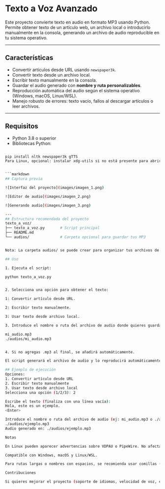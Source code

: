 # Texto a Voz Avanzado

Este proyecto convierte texto en audio en formato MP3 usando Python. Permite obtener texto de un artículo web, un archivo local o introducirlo manualmente en la consola, generando un archivo de audio reproducible en tu sistema operativo.

---

## Características

- Convertir artículos desde URL usando `newspaper3k`.
- Convertir texto desde un archivo local.
- Escribir texto manualmente en la consola.
- Guardar el audio generado con **nombre y ruta personalizables**.
- Reproducción automática del audio según el sistema operativo (Windows, macOS, Linux/WSL).
- Manejo robusto de errores: texto vacío, fallos al descargar artículos o leer archivos.

---

## Requisitos

- Python 3.8 o superior
- Bibliotecas Python:

````bash

pip install nltk newspaper3k gTTS
Para Linux, opcional: instalar xdg-utils si no está presente para abrir archivos con xdg-open.


```markdown
## Captura previa

![Interfaz del proyecto](images/imagen_1.png)

![Editor de audio](images/imagen_2.png)

![Generando audio](images/imagen_3.png)

---
## Estructura recomendada del proyecto
texto_a_voz/
├── texto_a_voz.py       # Script principal
├── README.md
└── audios/              # Carpeta opcional para guardar tus MP3


Nota: La carpeta audios/ se puede crear para organizar tus archivos de salida.

## Uso

1. Ejecuta el script:

python texto_a_voz.py


2. Selecciona una opción para obtener el texto:

1: Convertir artículo desde URL.

2: Escribir texto manualmente.

3: Usar texto desde archivo local.

3. Introduce el nombre o ruta del archivo de audio donde quieres guardarlo:

mi_audio.mp3
./audios/mi_audio.mp3


4. Si no agregas .mp3 al final, se añadirá automáticamente.

El script generará el archivo de audio y lo reproducirá automáticamente según tu sistema operativo.

## Ejemplo de ejecución
Opciones:
1. Convertir artículo desde URL
2. Escribir texto manualmente
3. Usar texto desde archivo local
Selecciona una opción (1/2/3): 2

Escribe el texto (finaliza con una línea vacía):
Hola, este es un ejemplo.
<Enter>

Introduce el nombre o ruta del archivo de audio (ej: mi_audio.mp3 o ./audios/mi_audio.mp3):
./audios/ejemplo.mp3
Audio generado en: ./audios/ejemplo.mp3

Notas

En Linux pueden aparecer advertencias sobre VDPAU o PipeWire. No afectan la reproducción del audio.

Compatible con Windows, macOS y Linux/WSL.

Para rutas largas o nombres con espacios, se recomienda usar comillas ("./audios/mi audio.mp3").

Contribuciones

Si quieres mejorar el proyecto (soporte de idiomas, velocidad de voz, etc.), crea un fork y un pull request. Todo aporte es bienvenido.
````
